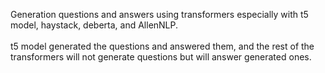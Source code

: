 Generation questions and answers using transformers especially with t5 model, haystack, deberta, and AllenNLP.<br><br>
t5 model generated the questions and answered them, and the rest of the transformers will not generate questions but will answer generated ones.
